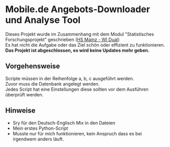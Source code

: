 # Mobile.de Angebots-Downloader und Analyse Tool

Dieses Projekt wurde im Zusammenhang mit dem Modul "Statistisches Forschungsprojekt" geschrieben ([HS Mainz - WI Dual](https://www.hs-mainz.de/studium/studiengaenge/wirtschaft/wirtschaftsinformatik-dual-bsc/uebersicht/))   
Es hat nicht die Aufgabe oder das Ziel schön oder effizient zu funktionieren.   
**Das Projekt ist abgeschlossen, es wird keine Updates mehr geben.**

## Vorgehensweise
Scripte müssen in der Reihenfolge a, b, c ausgeführt werden.  
Zuvor muss die Datenbank angelegt werden.  
Jedes Script hat eine Einstellungen diese sollten vor dem Ausführen überprüft werden.   

## Hinweise
- Sry für den Deutsch-Englisch Mix in den Dateien
- Mein erstes Python-Script
- Musste nur für mich funktionieren, kein Anspruch dass es bei irgendwem anders läuft.
